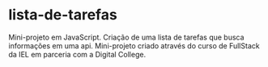 # lista-de-tarefas
Mini-projeto em JavaScript. Criação de uma lista de tarefas que busca informações em uma api. Mini-projeto criado através do curso de FullStack da IEL em parceria com a Digital College.
